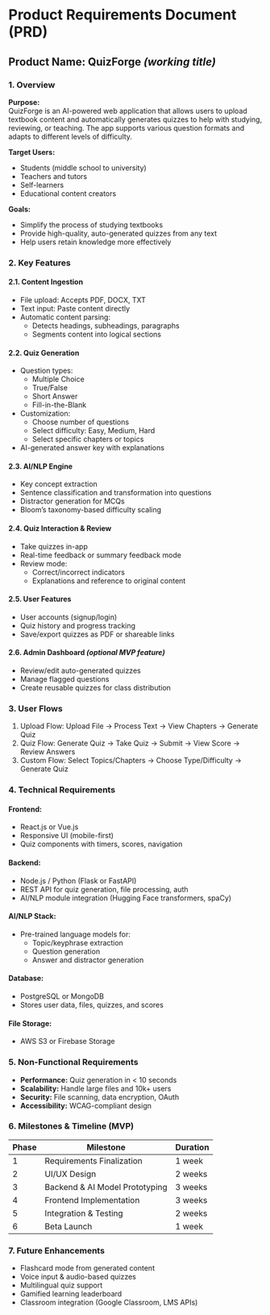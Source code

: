 # Product Requirements Document (PRD)

## Product Name: QuizForge *(working title)*

### 1. Overview

**Purpose:**  
QuizForge is an AI-powered web application that allows users to upload textbook content and automatically generates quizzes to help with studying, reviewing, or teaching. The app supports various question formats and adapts to different levels of difficulty.

**Target Users:**  
- Students (middle school to university)  
- Teachers and tutors  
- Self-learners  
- Educational content creators

**Goals:**  
- Simplify the process of studying textbooks  
- Provide high-quality, auto-generated quizzes from any text  
- Help users retain knowledge more effectively

### 2. Key Features

#### 2.1. Content Ingestion
- File upload: Accepts PDF, DOCX, TXT
- Text input: Paste content directly
- Automatic content parsing:
  - Detects headings, subheadings, paragraphs
  - Segments content into logical sections

#### 2.2. Quiz Generation
- Question types:
  - Multiple Choice
  - True/False
  - Short Answer
  - Fill-in-the-Blank
- Customization:
  - Choose number of questions
  - Select difficulty: Easy, Medium, Hard
  - Select specific chapters or topics
- AI-generated answer key with explanations

#### 2.3. AI/NLP Engine
- Key concept extraction
- Sentence classification and transformation into questions
- Distractor generation for MCQs
- Bloom’s taxonomy-based difficulty scaling

#### 2.4. Quiz Interaction & Review
- Take quizzes in-app
- Real-time feedback or summary feedback mode
- Review mode:
  - Correct/incorrect indicators
  - Explanations and reference to original content

#### 2.5. User Features
- User accounts (signup/login)
- Quiz history and progress tracking
- Save/export quizzes as PDF or shareable links

#### 2.6. Admin Dashboard *(optional MVP feature)*
- Review/edit auto-generated quizzes
- Manage flagged questions
- Create reusable quizzes for class distribution

### 3. User Flows

1. Upload Flow: Upload File → Process Text → View Chapters → Generate Quiz  
2. Quiz Flow: Generate Quiz → Take Quiz → Submit → View Score → Review Answers  
3. Custom Flow: Select Topics/Chapters → Choose Type/Difficulty → Generate Quiz

### 4. Technical Requirements

#### Frontend:
- React.js or Vue.js
- Responsive UI (mobile-first)
- Quiz components with timers, scores, navigation

#### Backend:
- Node.js / Python (Flask or FastAPI)
- REST API for quiz generation, file processing, auth
- AI/NLP module integration (Hugging Face transformers, spaCy)

#### AI/NLP Stack:
- Pre-trained language models for:
  - Topic/keyphrase extraction
  - Question generation
  - Answer and distractor generation

#### Database:
- PostgreSQL or MongoDB
- Stores user data, files, quizzes, and scores

#### File Storage:
- AWS S3 or Firebase Storage

### 5. Non-Functional Requirements

- **Performance:** Quiz generation in < 10 seconds
- **Scalability:** Handle large files and 10k+ users
- **Security:** File scanning, data encryption, OAuth
- **Accessibility:** WCAG-compliant design

### 6. Milestones & Timeline (MVP)

| Phase | Milestone                             | Duration |
|-------|----------------------------------------|----------|
| 1     | Requirements Finalization              | 1 week   |
| 2     | UI/UX Design                           | 2 weeks  |
| 3     | Backend & AI Model Prototyping         | 3 weeks  |
| 4     | Frontend Implementation                | 3 weeks  |
| 5     | Integration & Testing                  | 2 weeks  |
| 6     | Beta Launch                            | 1 week   |

### 7. Future Enhancements

- Flashcard mode from generated content
- Voice input & audio-based quizzes
- Multilingual quiz support
- Gamified learning leaderboard
- Classroom integration (Google Classroom, LMS APIs)
